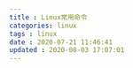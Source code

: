 ```yaml
---
title : Linux常用命令
categories: linux
tags : linux
date : 2020-07-21 11:46:41
updated : 2020-08-03 17:07:01
---
```

